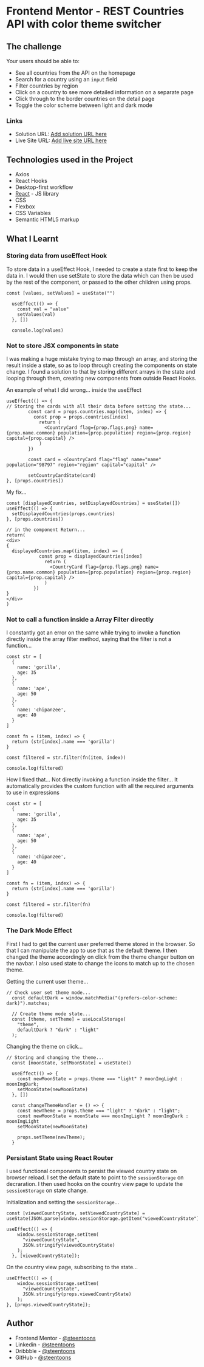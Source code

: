 # Frontend Mentor - REST Countries API with color theme switcher

## The challenge

Your users should be able to:

- See all countries from the API on the homepage
- Search for a country using an `input` field
- Filter countries by region
- Click on a country to see more detailed information on a separate page
- Click through to the border countries on the detail page
- Toggle the color scheme between light and dark mode 

### Links

- Solution URL: [Add solution URL here](https://your-solution-url.com)
- Live Site URL: [Add live site URL here](https://your-live-site-url.com)

## Technologies used in the Project
- Axios
- React Hooks
- Desktop-first workflow
- [React](https://reactjs.org/) - JS library
- CSS
- Flexbox
- CSS Variables
- Semantic HTML5 markup

## What I Learnt
### Storing data from useEffect Hook

To store data in a useEffect Hook, I needed to create a state first to keep the data in. I would then use setState to store the data which can then be used by the rest of the component, or passed to the other children using props.
```
const [values, setValues] = useState("")

  useEffect(() => {
    const val = "value"
    setValues(val)
  }, [])

  console.log(values)
```
### Not to store JSX components in state
I was making a huge mistake trying to map through an array, and storing the result inside a state, so as to loop through creating the components on state change. I found a solution to that by storing different arrays in the state and looping through them, creating new components from outside React Hooks.

An example of what I did wrong... inside the useEffect
```
useEffect(() => {
// Storing the cards with all their data before setting the state...
        const card = props.countries.map((item, index) => {
          const prop = props.countries[index]
            return (
              <CountryCard flag={prop.flags.png} name={prop.name.common} population={prop.population} region={prop.region} capital={prop.capital} />
            )
        })

        const card = <CountryCard flag="flag" name="name" population="98797" region="region" capital="capital" />

        setCountryCardState(card)
}, [props.countries])
```
My fix...
```
const [displayedCountries, setDisplayedCountries] = useState([])
useEffect(() => {
  setDisplayedCountries(props.countries)
}, [props.countries])

// in the component Return...
return(
<div>
{
  displayedCountries.map((item, index) => {
            const prop = displayedCountries[index]
              return (
                <CountryCard flag={prop.flags.png} name={prop.name.common} population={prop.population} region={prop.region} capital={prop.capital} />
              )
          })
}
</div>
)
```

### Not to call a function inside a Array Filter directly
I constantly got an error on the same while trying to invoke a function directly inside the array filter method, saying that the filter is not a function...
```
const str = [
  {
    name: 'gorilla',
    age: 35
  }, 
  {
    name: 'ape',
    age: 50
  }, 
  {
    name: 'chipanzee',
    age: 40
  }
] 

const fn = (item, index) => {
  return (str[index].name === 'gorilla')
}

const filtered = str.filter(fn(item, index)) 

console.log(filtered)
```

How I fixed that... Not directly invoking a function inside the filter... It automatically provides the custom function with all the required arguments to use in expressions

```
const str = [
  {
    name: 'gorilla',
    age: 35
  }, 
  {
    name: 'ape',
    age: 50
  }, 
  {
    name: 'chipanzee',
    age: 40
  }
] 

const fn = (item, index) => {
  return (str[index].name === 'gorilla')
}

const filtered = str.filter(fn) 

console.log(filtered)
```

### The Dark Mode Effect
First I had to get the current user preferred theme stored in the browser. So that I can manipulate the app to use that as the default theme. I then changed the theme accordingly on click from the theme changer button on the navbar. I also used state to change the icons to match up to the chosen theme.

Getting the current user theme...
```
// Check user set theme mode...
  const defaultDark = window.matchMedia("(prefers-color-scheme: dark)").matches;

  // Create theme mode state...
  const [theme, setTheme] = useLocalStorage(
    "theme",
    defaultDark ? "dark" : "light"
  );
```

Changing the theme on click...
```
// Storing and changing the theme...
  const [moonState, setMoonState] = useState()

  useEffect(() => {
    const newMoonState = props.theme === "light" ? moonImgLight : moonImgDark;
    setMoonState(newMoonState)
  }, [])

  const changeThemeHandler = () => {
    const newTheme = props.theme === "light" ? "dark" : "light";
    const newMoonState = moonState === moonImgLight ? moonImgDark : moonImgLight
    setMoonState(newMoonState)

    props.setTheme(newTheme);
  }
```

### Persistant State using React Router
I used functional components to persist the viewed country state on browser reload. I set the default state to point to the `sessionStorage` on decraration. I then used hooks on the country view page to update the `sessionStorage` on state change.

Initialization and setting the `sessionStorage`...
```
const [viewedCountryState, setViewedCountryState] = useState(JSON.parse(window.sessionStorage.getItem("viewedCountryState")))

useEffect(() => {
    window.sessionStorage.setItem(
      "viewedCountryState",
      JSON.stringify(viewedCountryState)
    );
  }, [viewedCountryState]);
```

On the country view page, subscribing to the state...
```
useEffect(() => {
    window.sessionStorage.setItem(
      "viewedCountryState",
      JSON.stringify(props.viewedCountryState)
    );
}, [props.viewedCountryState]);
```

## Author

- Frontend Mentor - [@steentoons](https://www.frontendmentor.io/profile/steentoons)
- Linkedin - [@steentoons](https://www.linkedin.com/in/steen-toons/)
- Dribbble - [@steentoons](https://www.dribbble.com/steentoons)
- GitHub - [@steentoons](https://www.github.com/steentoons)



